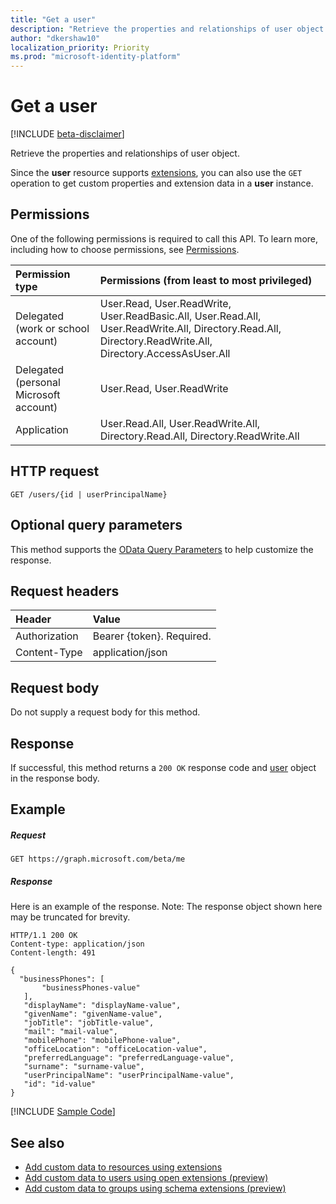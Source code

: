 ```yaml
---
title: "Get a user"
description: "Retrieve the properties and relationships of user object."
author: "dkershaw10"
localization_priority: Priority
ms.prod: "microsoft-identity-platform"
---
```


# Get a user

[!INCLUDE [beta-disclaimer](../../includes/beta-disclaimer.md)]

Retrieve the properties and relationships of user object.

Since the **user** resource supports [extensions](/graph/extensibility-overview), you can also use the `GET` operation to get custom properties and extension data in a **user** instance.

## Permissions
One of the following permissions is required to call this API. To learn more, including how to choose permissions, see [Permissions](/graph/permissions-reference).

|Permission type      | Permissions (from least to most privileged)              |
|:--------------------|:---------------------------------------------------------|
|Delegated (work or school account) | User.Read, User.ReadWrite, User.ReadBasic.All, User.Read.All, User.ReadWrite.All, Directory.Read.All, Directory.ReadWrite.All, Directory.AccessAsUser.All    |
|Delegated (personal Microsoft account) | User.Read, User.ReadWrite    |
|Application | User.Read.All, User.ReadWrite.All, Directory.Read.All, Directory.ReadWrite.All |

## HTTP request
<!-- { "blockType": "ignored" } -->
```http
GET /users/{id | userPrincipalName}
```
## Optional query parameters
This method supports the [OData Query Parameters](https://developer.microsoft.com/graph/docs/concepts/query_parameters) to help customize the response.
## Request headers
| Header       | Value|
|:-----------|:------|
| Authorization  | Bearer {token}. Required.|
| Content-Type   | application/json |

## Request body
Do not supply a request body for this method.

## Response

If successful, this method returns a `200 OK` response code and [user](../resources/user.md) object in the response body.
## Example
##### Request

<!-- {
  "blockType": "request",
  "name": "get_user"
}-->
```http
GET https://graph.microsoft.com/beta/me
```
##### Response
Here is an example of the response. Note: The response object shown here may be truncated for brevity. 

<!-- {
  "blockType": "response",
  "truncated": true,
  "@odata.type": "microsoft.graph.user"
} -->
```http
HTTP/1.1 200 OK
Content-type: application/json
Content-length: 491

{
  "businessPhones": [
       "businessPhones-value"
   ],
   "displayName": "displayName-value",
   "givenName": "givenName-value",
   "jobTitle": "jobTitle-value",
   "mail": "mail-value",
   "mobilePhone": "mobilePhone-value",
   "officeLocation": "officeLocation-value",
   "preferredLanguage": "preferredLanguage-value",
   "surname": "surname-value",
   "userPrincipalName": "userPrincipalName-value",
   "id": "id-value"
}
```
[!INCLUDE [Sample Code]( ../includes/get_user-snippets.md)]

## See also

- [Add custom data to resources using extensions](/graph/extensibility-overview)
- [Add custom data to users using open extensions (preview)](/graph/extensibility-open-users)
- [Add custom data to groups using schema extensions (preview)](/graph/extensibility-schema-groups)

<!-- uuid: 8fcb5dbc-d5aa-4681-8e31-b001d5168d79
2015-10-25 14:57:30 UTC -->
<!--
{
  "type": "#page.annotation",
  "description": "Get user",
  "keywords": "",
  "section": "documentation",
  "tocPath": "",
  "suppressions": [
    "Error: /api-reference/beta/api/user-get.md:\r\n      Exception processing links.\r\n    System.ArgumentException: Link Definition was null. Link text: !INCLUDE [beta-disclaimer](../../includes/beta-disclaimer.md)\r\n      at ApiDoctor.Validation.DocFile.get_LinkDestinations()\r\n      at ApiDoctor.Validation.DocSet.ValidateLinks(Boolean includeWarnings, String[] relativePathForFiles, IssueLogger issues, Boolean requireFilenameCaseMatch, Boolean printOrphanedFiles)"
  ]
}
-->
